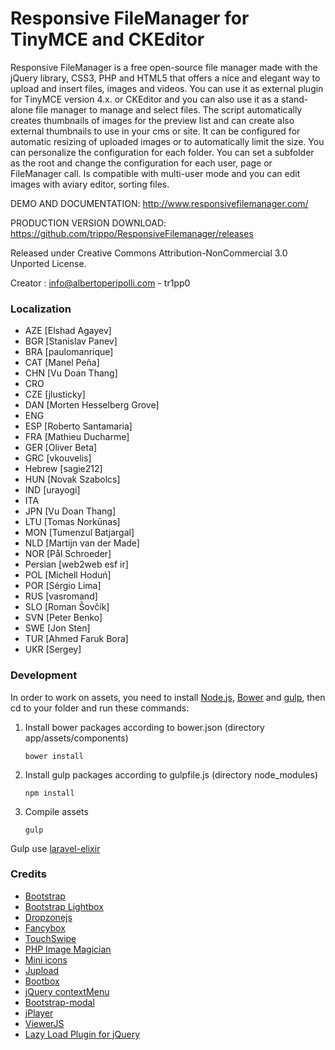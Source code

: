 # Responsive FileManager for TinyMCE and CKEditor

Responsive FileManager is a free open-source file manager made with the jQuery library, CSS3, PHP and HTML5 that offers a nice and elegant way to upload and insert files, images and videos. You can use it as external plugin for TinyMCE version 4.x. or CKEditor and you can also use it as a stand-alone file manager to manage and select files. The script automatically creates thumbnails of images for the preview list and can create also external thumbnails to use in your cms or site. It can be configured for automatic resizing of uploaded images or to automatically limit the size. You can personalize the configuration for each folder. You can set a subfolder as the root and change the configuration for each user, page or FileManager call. Is compatible with multi-user mode and you can edit images with aviary editor, sorting files.

DEMO AND DOCUMENTATION: http://www.responsivefilemanager.com/

PRODUCTION VERSION DOWNLOAD: https://github.com/trippo/ResponsiveFilemanager/releases

Released under Creative Commons Attribution-NonCommercial 3.0 Unported License.

Creator : info@albertoperipolli.com - tr1pp0

### Localization

- AZE [Elshad Agayev] 
- BGR [Stanislav Panev]
- BRA [paulomanrique]
- CAT [Manel Peña]
- CHN [Vu Doan Thang]
- CRO 
- CZE [jlusticky]
- DAN [Morten Hesselberg Grove]
- ENG
- ESP [Roberto Santamaria] 
- FRA [Mathieu Ducharme]
- GER [Oliver Beta]
- GRC [vkouvelis]
- Hebrew [sagie212]
- HUN [Novak Szabolcs]
- IND [urayogi]
- ITA
- JPN [Vu Doan Thang]
- LTU [Tomas Norkūnas]
- MON [Tumenzul Batjargal]
- NLD [Martijn van der Made]
- NOR [Pål Schroeder]
- Persian [web2web esf ir]
- POL [Michell Hoduń]
- POR [Sérgio Lima]
- RUS [vasromand] 
- SLO [Roman Šovčík]
- SVN [Peter Benko]
- SWE [Jon Sten]
- TUR [Ahmed Faruk Bora]
- UKR [Sergey]

### Development

In order to work on assets, you need to install [Node.js](http://nodejs.org), [Bower](http://bower.io) and [gulp](http://gulpjs.com), then cd to your folder and run these commands:

1. Install bower packages according to bower.json (directory app/assets/components)

   ```
   bower install
   ```
2. Install gulp packages according to gulpfile.js (directory node_modules)

   ```
   npm install
   ```
3. Compile assets

   ```
   gulp
   ```

Gulp use [laravel-elixir](http://laravel.com/docs/5.0/elixir)
### Credits

- [Bootstrap](http://twitter.github.io/bootstrap)
- [Bootstrap Lightbox](http://jbutz.github.io/bootstrap-lightbox)
- [Dropzonejs](http://www.dropzonejs.com)
- [Fancybox](http://fancybox.net)
- [TouchSwipe](http://labs.rampinteractive.co.uk/touchSwipe/demos)
- [PHP Image Magician](http://phpimagemagician.jarrodoberto.com)
- [Mini icons](http://www.fatcow.com/free-icons)
- [Jupload](http://jupload.sourceforge.net)
- [Bootbox](http://bootboxjs.com)
- [jQuery contextMenu](https://swisnl.github.io/jQuery-contextMenu/)
- [Bootstrap-modal](https://github.com/jschr/bootstrap-modal)
- [jPlayer](http://jplayer.org)
- [ViewerJS](http://viewerjs.org)
- [Lazy Load Plugin for jQuery](http://www.appelsiini.net/projects/lazyload)
